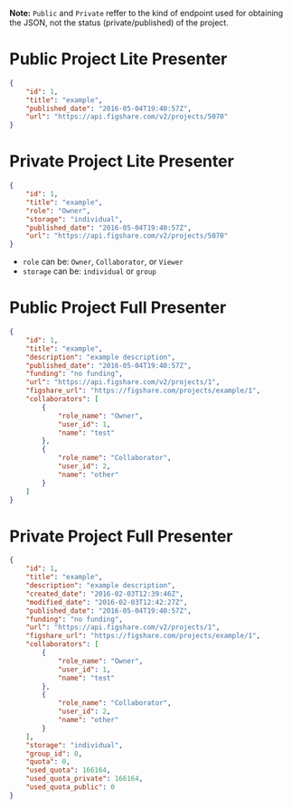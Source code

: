 
**Note:** `Public` and `Private` reffer to the kind of endpoint used for obtaining the JSON,
not the status (private/published) of the project.


Public Project Lite Presenter
=============================

```json
{
    "id": 1, 
    "title": "example",
    "published_date": "2016-05-04T19:40:57Z",
    "url": "https://api.figshare.com/v2/projects/5070"
}
```


Private Project Lite Presenter
=============================

```json
{
    "id": 1,
    "title": "example",
    "role": "Owner",
    "storage": "individual",
    "published_date": "2016-05-04T19:40:57Z",
    "url": "https://api.figshare.com/v2/projects/5070"
}
```

* `role` can be: `Owner`, `Collaborator`, or `Viewer`
* `storage` can be: `individual` or `group`


Public Project Full Presenter
=============================

```json
{
    "id": 1, 
    "title": "example", 
    "description": "example description",
    "published_date": "2016-05-04T19:40:57Z",
    "funding": "no funding",
    "url": "https://api.figshare.com/v2/projects/1",
    "figshare_url": "https://figshare.com/projects/example/1",
    "collaborators": [
        {
            "role_name": "Owner",
            "user_id": 1,
            "name": "test"
        },
        {
            "role_name": "Collaborator",
            "user_id": 2,
            "name": "other"
        }
    ]
}
```


Private Project Full Presenter
=============================

```json
{
    "id": 1,
    "title": "example",
    "description": "example description",
    "created_date": "2016-02-03T12:39:46Z",
    "modified_date": "2016-02-03T12:42:27Z",
    "published_date": "2016-05-04T19:40:57Z",
    "funding": "no funding",
    "url": "https://api.figshare.com/v2/projects/1",
    "figshare_url": "https://figshare.com/projects/example/1",
    "collaborators": [
        {
            "role_name": "Owner",
            "user_id": 1,
            "name": "test"
        },
        {
            "role_name": "Collaborator",
            "user_id": 2,
            "name": "other"
        }
    ],
    "storage": "individual",
    "group_id": 0,
    "quota": 0,
    "used_quota": 166164,
    "used_quota_private": 166164,
    "used_quota_public": 0
}
```
